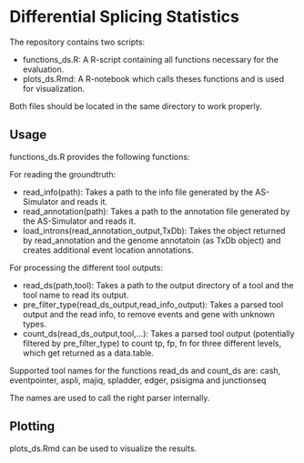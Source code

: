 # Differential Splicing Statistics

The repository contains two scripts:
- functions_ds.R: A R-script containing all functions necessary for the evaluation.
- plots_ds.Rmd: A R-notebook which calls theses functions and is used for visualization.

Both files should be located in the same directory to work properly.

## Usage

functions_ds.R provides the following functions:

For reading the groundtruth:

- read_info(path): Takes a path to the info file generated by the AS-Simulator and reads it.
- read_annotation(path): Takes a path to the annotation file generated by the AS-Simulator and reads it.
- load_introns(read_annotation_output,TxDb): Takes the object returned by read_annotation and the genome annotatoin (as TxDb object) and creates additional event location annotations.

For processing the different tool outputs:
- read_ds(path,tool): Takes a path to the output directory of a tool and the tool name to read its output.
- pre_filter_type(read_ds_output,read_info_output): Takes a parsed tool output and the read info, to remove events and gene with unknown types.
- count_ds(read_ds_output,tool,...): Takes a parsed tool output (potentially filtered by pre_filter_type) to count tp, fp, fn for three different levels, which get returned as a data.table.

Supported tool names for the functions read_ds and count_ds are:
cash, eventpointer, aspli, majiq, spladder, edger, psisigma and junctionseq

The names are used to call the right parser internally.


## Plotting
plots_ds.Rmd can be used to visualize the results.

